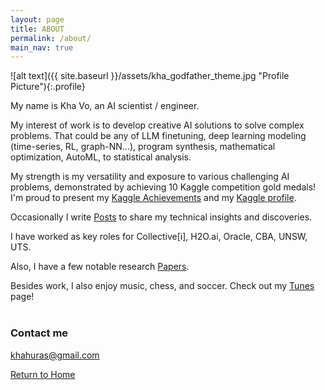 ```yaml
---
layout: page
title: ABOUT
permalink: /about/
main_nav: true
---
```

![alt text]({{ site.baseurl }}/assets/kha_godfather_theme.jpg "Profile Picture"){:.profile}

My name is Kha Vo, an AI scientist / engineer. <br>

My interest of work is to develop creative AI solutions to solve complex problems. That could be any of LLM finetuning, deep learning modeling (time-series, RL, graph-NN...), program synthesis, mathematical optimization, AutoML, to statistical analysis. <br>

<div id="animation-container">
<canvas id="visualizationCanvas" class="fibonacci"></canvas>
<!--   <canvas id="visualizationCanvas" class="fibonacci" width="1604" height="600" style="width: 802px; height: 300px; opacity: 1;"></canvas> -->
<script src="{{ '/js/neural_visuals.js' | relative_url }}"></script>
</div>

My strength is my versatility and exposure to various challenging AI problems, demonstrated by achieving 10 Kaggle competition gold medals! I'm proud to present my [Kaggle Achievements](https://khavo.ai/kaggle) and my [Kaggle profile](https://kaggle.com/khahuras). <br>

Occasionally I write [Posts](https://khavo.ai/posts) to share my technical insights and discoveries. <br>

<div id="animation-container">
<!-- <canvas id="visualizationCanvas" class="wave"></canvas> -->
  <canvas id="visualizationCanvas" class="fibonacci" width="1604" height="600" style="width: 802px; height: 300px; opacity: 1;"></canvas>
<script src="{{ '/js/neural_visuals.js' | relative_url }}"></script>
</div>

I have worked as key roles for Collective[i], H2O.ai, Oracle, CBA, UNSW, UTS. <br>

Also, I have a few notable research [Papers](https://khavo.ai/papers). <br>

Besides work, I also enjoy music, chess, and soccer. Check out my [Tunes](https://khavo.ai/tunes) page! <br><br>

<!-- Container for the animation -->
<div id="animation-container">
<!-- Include the JS script file -->
<!-- <canvas id="visualizationCanvas" class="fibonacci"></canvas> -->
  <canvas id="visualizationCanvas" class="fibonacci" width="1604" height="600" style="width: 802px; height: 300px; opacity: 1;"></canvas>
<script src="{{ '/js/neural_visuals.js' | relative_url }}"></script>
</div>

<!-- <canvas id="illustration-1b" class="illustration fibonacci mobile-show" width="1604" height="600" style="width: 802px; height: 300px; opacity: 1;"></canvas> -->

### Contact me <br>

[khahuras@gmail.com](mailto:khahuras@gmail.com) <br>

[Return to Home](https://khavo.ai)
